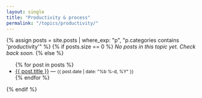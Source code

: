 ```yaml
---
layout: single
title: "Productivity & process"
permalink: "/topics/productivity/"
---
```


{% assign posts = site.posts | where_exp: "p", "p.categories contains 'productivity'" %}
{% if posts.size == 0 %}
_No posts in this topic yet. Check back soon._
{% else %}
<ul>
{% for post in posts %}
  <li><a href="{{ post.url | relative_url }}">{{ post.title }}</a> — <small>{{ post.date | date: "%b %-d, %Y" }}</small></li>
{% endfor %}
</ul>
{% endif %}
